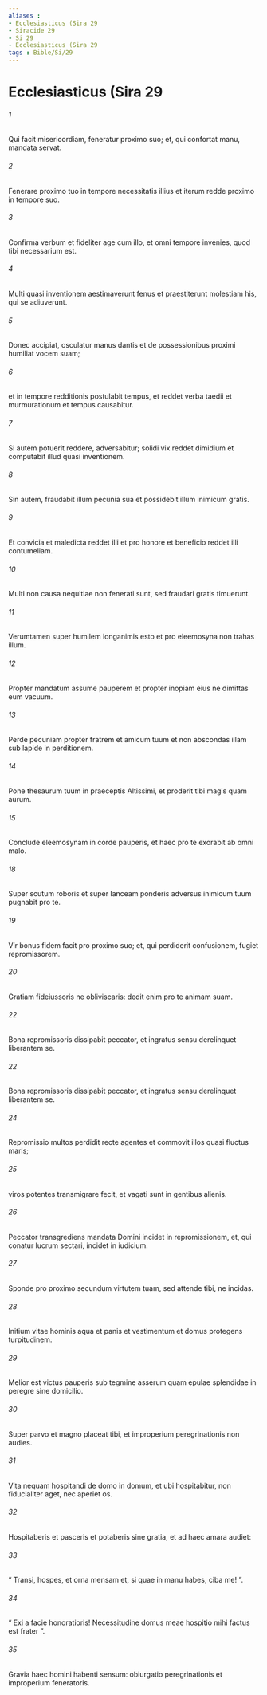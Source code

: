 ```yaml
---
aliases : 
- Ecclesiasticus (Sira 29
- Siracide 29
- Si 29
- Ecclesiasticus (Sira 29
tags : Bible/Si/29
---
```


# Ecclesiasticus (Sira 29

###### 1
Qui facit misericordiam, feneratur proximo suo; et, qui confortat manu, mandata servat.
###### 2
Fenerare proximo tuo in tempore necessitatis illius et iterum redde proximo in tempore suo.
###### 3
Confirma verbum et fideliter age cum illo, et omni tempore invenies, quod tibi necessarium est.
###### 4
Multi quasi inventionem aestimaverunt fenus et praestiterunt molestiam his, qui se adiuverunt.
###### 5
Donec accipiat, osculatur manus dantis et de possessionibus proximi humiliat vocem suam;
###### 6
et in tempore redditionis postulabit tempus, et reddet verba taedii et murmurationum et tempus causabitur.
###### 7
Si autem potuerit reddere, adversabitur; solidi vix reddet dimidium et computabit illud quasi inventionem.
###### 8
Sin autem, fraudabit illum pecunia sua et possidebit illum inimicum gratis.
###### 9
Et convicia et maledicta reddet illi et pro honore et beneficio reddet illi contumeliam.
###### 10
Multi non causa nequitiae non fenerati sunt, sed fraudari gratis timuerunt.
###### 11
Verumtamen super humilem longanimis esto et pro eleemosyna non trahas illum.
###### 12
Propter mandatum assume pauperem et propter inopiam eius ne dimittas eum vacuum.
###### 13
Perde pecuniam propter fratrem et amicum tuum et non abscondas illam sub lapide in perditionem.
###### 14
Pone thesaurum tuum in praeceptis Altissimi, et proderit tibi magis quam aurum.
###### 15
Conclude eleemosynam in corde pauperis, et haec pro te exorabit ab omni malo. 
###### 18
Super scutum roboris et super lanceam ponderis adversus inimicum tuum pugnabit pro te.
###### 19
Vir bonus fidem facit pro proximo suo; et, qui perdiderit confusionem, fugiet repromissorem.
###### 20
Gratiam fideiussoris ne obliviscaris: dedit enim pro te animam suam. 
###### 22
Bona repromissoris dissipabit peccator, et ingratus sensu derelinquet liberantem se. 
###### 22
Bona repromissoris dissipabit peccator, et ingratus sensu derelinquet liberantem se. 
###### 24
Repromissio multos perdidit recte agentes et commovit illos quasi fluctus maris;
###### 25
viros potentes transmigrare fecit, et vagati sunt in gentibus alienis.
###### 26
Peccator transgrediens mandata Domini incidet in repromissionem, et, qui conatur lucrum sectari, incidet in iudicium.
###### 27
Sponde pro proximo secundum virtutem tuam, sed attende tibi, ne incidas.
###### 28
Initium vitae hominis aqua et panis et vestimentum et domus protegens turpitudinem.
###### 29
Melior est victus pauperis sub tegmine asserum quam epulae splendidae in peregre sine domicilio.
###### 30
Super parvo et magno placeat tibi, et improperium peregrinationis non audies.
###### 31
Vita nequam hospitandi de domo in domum, et ubi hospitabitur, non fiducialiter aget, nec aperiet os.
###### 32
Hospitaberis et pasceris et potaberis sine gratia, et ad haec amara audiet:
###### 33
“ Transi, hospes, et orna mensam et, si quae in manu habes, ciba me! ”.
###### 34
“ Exi a facie honoratioris! Necessitudine domus meae hospitio mihi factus est frater ”.
###### 35
Gravia haec homini habenti sensum: obiurgatio peregrinationis et improperium feneratoris.
